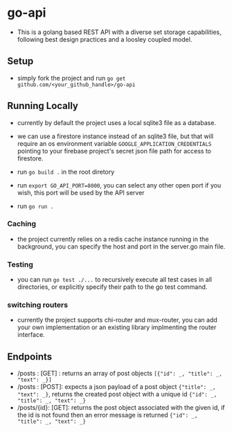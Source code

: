 # go-api

- This is a golang based REST API with a diverse set storage capabilities, following best design practices and a loosley coupled model.


## Setup

- simply fork the project and run `go get github.com/<your_github_handle>/go-api`

## Running Locally

- currently by default the project uses a local sqlite3 file as a database.

- we can use a firestore instance instead of an sqlite3 file, but that will require an os environment variable `GOOGLE_APPLICATION_CREDENTIALS` pointing to your firebase project's secret json file path for access to firestore.

- run `go build .` in the root diretory

- run `export GO_API_PORT=8000`, you can select any other open port if you wish, this port will be used by the API server

- run `go run .`

### Caching

- the project currently relies on a redis cache instance running in the background, you can specify the host and port in the server.go main file.

### Testing

- you can run `go test ./...` to recursively execute all test cases in all directories, or explicitly specify their path to the go test command.

### switching routers

- currently the project supports chi-router and mux-router, you can add your own implementation or an existing library implmenting the router interface.

## Endpoints

- /posts : [GET] : returns an array of post objects `[{"id": _, "title": _, "text": _}]`
- /posts : [POST]: expects a json payload of a post object `{"title": _, "text": _}`, returns the created post object with a unique id `{"id": _, "title": _, "text": _}`
- /posts/{id}: [GET]: returns the post object associated with the given id, if the id is not found then an error message is returned `{"id": _, "title": _, "text": _}`
